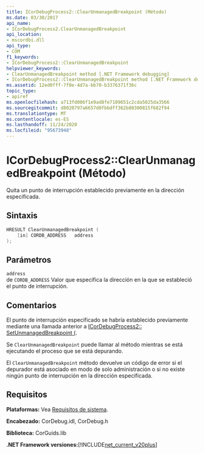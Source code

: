```yaml
---
title: ICorDebugProcess2::ClearUnmanagedBreakpoint (Método)
ms.date: 03/30/2017
api_name:
- ICorDebugProcess2.ClearUnmanagedBreakpoint
api_location:
- mscordbi.dll
api_type:
- COM
f1_keywords:
- ICorDebugProcess2::ClearUnmanagedBreakpoint
helpviewer_keywords:
- ClearUnmanagedBreakpoint method [.NET Framework debugging]
- ICorDebugProcess2::ClearUnmanagedBreakpoint method [.NET Framework debugging]
ms.assetid: 12ed0fff-7f0e-4d7a-bb70-b3376371f36c
topic_type:
- apiref
ms.openlocfilehash: a713fd006f1e9ad8fe7109651c2cda5025da3566
ms.sourcegitcommit: d8020797a6657d0fbbdff362b80300815f682f94
ms.translationtype: MT
ms.contentlocale: es-ES
ms.lasthandoff: 11/24/2020
ms.locfileid: "95673948"
---
```

# <a name="icordebugprocess2clearunmanagedbreakpoint-method"></a>ICorDebugProcess2::ClearUnmanagedBreakpoint (Método)

Quita un punto de interrupción establecido previamente en la dirección especificada.  
  
## <a name="syntax"></a>Sintaxis  
  
```cpp  
HRESULT ClearUnmanagedBreakpoint (  
    [in] CORDB_ADDRESS   address  
);  
```  
  
## <a name="parameters"></a>Parámetros  

 `address`  
 de `CORDB_ADDRESS` Valor que especifica la dirección en la que se estableció el punto de interrupción.  
  
## <a name="remarks"></a>Comentarios  

 El punto de interrupción especificado se habría establecido previamente mediante una llamada anterior a [ICorDebugProcess2:: SetUnmanagedBreakpoint (](icordebugprocess2-setunmanagedbreakpoint-method.md).  
  
 Se `ClearUnmanagedBreakpoint` puede llamar al método mientras se está ejecutando el proceso que se está depurando.  
  
 El `ClearUnmanagedBreakpoint` método devuelve un código de error si el depurador está asociado en modo de solo administración o si no existe ningún punto de interrupción en la dirección especificada.  
  
## <a name="requirements"></a>Requisitos  

 **Plataformas:** Vea [Requisitos de sistema](../../get-started/system-requirements.md).  
  
 **Encabezado:** CorDebug.idl, CorDebug.h  
  
 **Biblioteca:** CorGuids.lib  
  
 **.NET Framework versiones:**[!INCLUDE[net_current_v20plus](../../../../includes/net-current-v20plus-md.md)]
